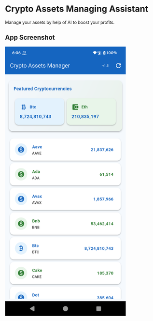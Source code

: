 # Crypto Assets Managing Assistant

Manage your assets by help of AI to boost your profits. 

## App Screenshot

<img src="screenshot-01.png" alt="Crypto Price Tracker v1.5 Screenshot" width="400">

